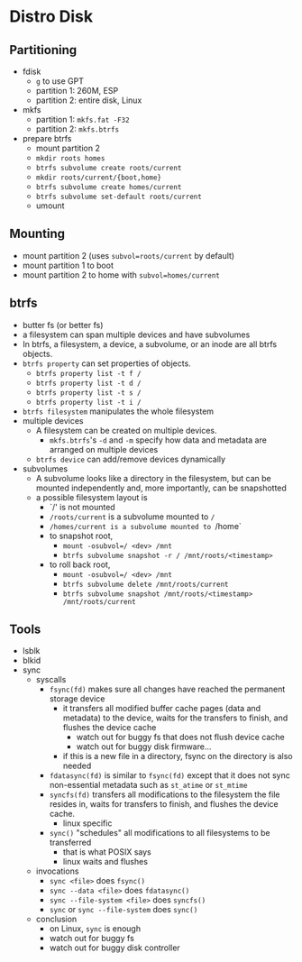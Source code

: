 Distro Disk
===========

## Partitioning

- fdisk 
  - `g` to use GPT
  - partition 1: 260M, ESP
  - partition 2: entire disk, Linux
- mkfs
  - partition 1: `mkfs.fat -F32`
  - partition 2: `mkfs.btrfs`
- prepare btrfs
  - mount partition 2
  - `mkdir roots homes`
  - `btrfs subvolume create roots/current`
  - `mkdir roots/current/{boot,home}`
  - `btrfs subvolume create homes/current`
  - `btrfs subvolume set-default roots/current`
  - umount

## Mounting

- mount partition 2 (uses `subvol=roots/current` by default)
- mount partition 1 to boot
- mount partition 2 to home with `subvol=homes/current`

## btrfs

- butter fs (or better fs)
- a filesystem can span multiple devices and have subvolumes
- In btrfs, a filesystem, a device, a subvolume, or an inode are all btrfs objects.
- `btrfs property` can set properties of objects.
  - `btrfs property list -t f /`
  - `btrfs property list -t d /`
  - `btrfs property list -t s /`
  - `btrfs property list -t i /`
- `btrfs filesystem` manipulates the whole filesystem
- multiple devices
  - A filesystem can be created on multiple devices.
    - `mkfs.btrfs`'s `-d` and `-m` specify how data and metadata are arranged
      on multiple devices
  - `btrfs device` can add/remove devices dynamically
- subvolumes
  - A subvolume looks like a directory in the filesystem, but can be mounted
    independently and, more importantly, can be snapshotted
  - a possible filesystem layout is
    - `/' is not mounted
    - `/roots/current` is a subvolume mounted to `/`
    - `/homes/current is a subvolume mounted to `/home`
    - to snapshot root,
      - `mount -osubvol=/ <dev> /mnt`
      - `btrfs subvolume snapshot -r / /mnt/roots/<timestamp>`
    - to roll back root,
      - `mount -osubvol=/ <dev> /mnt`
      - `btrfs subvolume delete /mnt/roots/current`
      - `btrfs subvolume snapshot /mnt/roots/<timestamp> /mnt/roots/current`

## Tools

- lsblk
- blkid
- sync
  - syscalls
    - `fsync(fd)` makes sure all changes have reached the permanent storage
      device
      - it transfers all modified buffer cache pages (data and metadata) to the
        device, waits for the transfers to finish, and flushes the device cache
        - watch out for buggy fs that does not flush device cache
        - watch out for buggy disk firmware...
      - if this is a new file in a directory, fsync on the directory is also
        needed
    - `fdatasync(fd)` is similar to `fsync(fd)` except that it does not sync
      non-essential metadata such as `st_atime` or `st_mtime`
    - `syncfs(fd)` transfers all modifications to the filesystem the file
      resides in, waits for transfers to finish, and flushes the device cache.
      - linux specific
    - `sync()` "schedules" all modifications to all filesystems to be
      transferred
      - that is what POSIX says
      - linux waits and flushes
  - invocations
    - `sync <file>` does `fsync()`
    - `sync --data <file>` does `fdatasync()`
    - `sync --file-system <file>` does `syncfs()`
    - `sync` or `sync --file-system` does `sync()`
  - conclusion
    - on Linux, `sync` is enough
    - watch out for buggy fs
    - watch out for buggy disk controller
